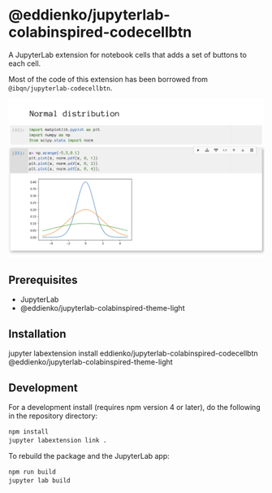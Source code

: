 # @eddienko/jupyterlab-colabinspired-codecellbtn

A JupyterLab extension for notebook cells that adds a set of buttons to each cell.

Most of the code of this extension has been borrowed from `@ibqn/jupyterlab-codecellbtn`.

![screenshot](screenshot.png)

## Prerequisites

* JupyterLab
* @eddienko/jupyterlab-colabinspired-theme-light

## Installation

jupyter labextension install eddienko/jupyterlab-colabinspired-codecellbtn @eddienko/jupyterlab-colabinspired-theme-light

## Development

For a development install (requires npm version 4 or later), do the following in the repository directory:

```bash
npm install
jupyter labextension link .
```

To rebuild the package and the JupyterLab app:

```bash
npm run build
jupyter lab build
```

